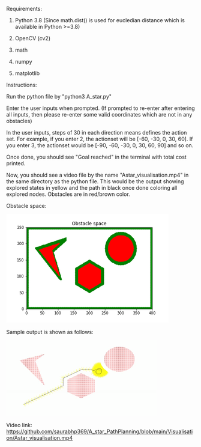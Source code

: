 Requirements:

1) Python 3.8 (Since math.dist() is used for eucledian distance which is available in Python >=3.8)

2) OpenCV (cv2)

3) math

4) numpy

5) matplotlib

Instructions:

Run the python file by "python3 A_star.py"

Enter the user inputs when prompted. (If prompted to re-enter after entering all inputs, then please re-enter some valid coordinates which are not in any obstacles)

In the user inputs, steps of 30 in each direction means defines the action set. For example, if you enter 2, the actionset will be [-60, -30, 0, 30, 60]. If you enter 3, the actionset would be  [-90, -60, -30, 0, 30, 60, 90] and so on.
	
Once done, you should see "Goal reached" in the terminal with total cost printed. 
	
Now, you should see a video file by the name "Astar_visualisation.mp4" in the same directory as the python file. This would be the output showing explored states in yellow and the path in black once done coloring all explored nodes. Obstacles are in red/brown color.
	
Obstacle space:

<img src="https://github.com/saurabhp369/A_star_PathPlanning/blob/main/Visualisation/Obstacle_space.png">
	
Sample output is shown as follows:

<img src="https://github.com/saurabhp369/A_star_PathPlanning/blob/main/Visualisation/A_star.png" width = "400" height = "200">

Video link: https://github.com/saurabhp369/A_star_PathPlanning/blob/main/Visualisation/Astar_visualisation.mp4

